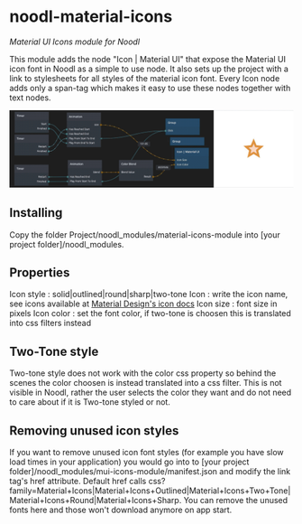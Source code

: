 # noodl-material-icons
*Material UI Icons module for Noodl*

This module adds the node "Icon | Material UI" that expose the Material UI icon font in Noodl as a simple to use node. It also sets up the project with a link to stylesheets for all styles of the material icon font. Every Icon node adds only a span-tag which makes it easy to use these nodes together with text nodes. 

![Noodl Material UI icon font animation example](material-icon-animation.gif)

## Installing
Copy the folder Project/noodl_modules/material-icons-module into [your project folder]/noodl_modules.

## Properties
Icon style  : solid|outlined|round|sharp|two-tone
Icon        : write the icon name, see icons available at [Material Design's icon docs](https://material.io/resources/icons/)
Icon size   : font size in pixels
Icon color  : set the font color, if two-tone is choosen this is translated into css filters instead

## Two-Tone style
Two-tone style does not work with the color css property so behind the scenes the color choosen is instead translated into a css filter. This is not visible in Noodl, rather the user selects the color they want and do not need to care about if it is Two-tone styled or not.

## Removing unused icon styles 
If you want to remove unused icon font styles (for example you have slow load times in your application) you would go into to [your project folder]/noodl_modules/mui-icons-module/manifest.json and modify the link tag's href attribute. Default href calls css?family=Material+Icons|Material+Icons+Outlined|Material+Icons+Two+Tone|Material+Icons+Round|Material+Icons+Sharp. You can remove the unused fonts here and those won't download anymore on app start.

